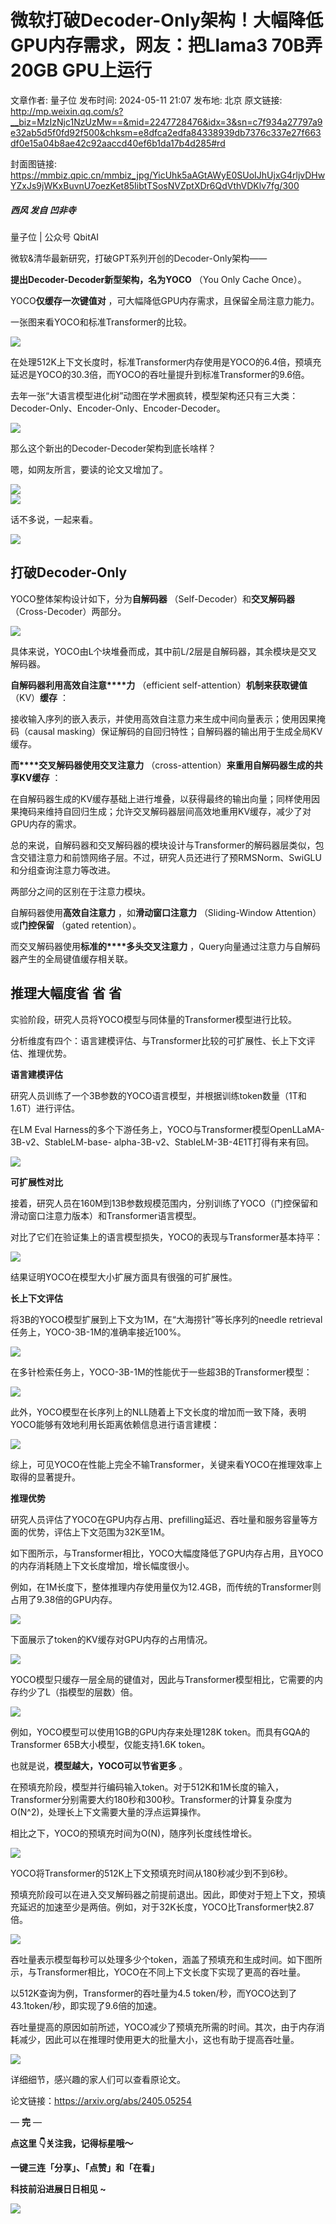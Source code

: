 # 微软打破Decoder-Only架构！大幅降低GPU内存需求，网友：把Llama3 70B弄20GB GPU上运行

文章作者: 量子位
发布时间: 2024-05-11 21:07
发布地: 北京
原文链接: http://mp.weixin.qq.com/s?__biz=MzIzNjc1NzUzMw==&mid=2247728476&idx=3&sn=c7f934a27797a9e32ab5d5f0fd92f500&chksm=e8dfca2edfa84338939db7376c337e27f663df0e15a04b8ae42c92aaccd40ef6b1da17b4d285#rd

封面图链接: https://mmbiz.qpic.cn/mmbiz_jpg/YicUhk5aAGtAWyE0SUoIJhUjxG4rljvDHwYZxJs9jWKxBuvnU7oezKet85IibtTSosNVZptXDr6QdVthVDKlv7fg/300

##### 西风 发自 凹非寺  
量子位 | 公众号 QbitAI

微软&清华最新研究，打破GPT系列开创的Decoder-Only架构——

**提出Decoder-Decoder新型架构，名为YOCO** （You Only Cache Once）。

YOCO**仅缓存一次键值对** ，可大幅降低GPU内存需求，且保留全局注意力能力。

一张图来看YOCO和标准Transformer的比较。

![](https://mmbiz.qpic.cn/mmbiz_png/YicUhk5aAGtAWyE0SUoIJhUjxG4rljvDH5Qyad8ZFmZ4efvteVmCczZO3l5bRiaLbQxVxK775icrDSPZ89TkEcuGg/640?wx_fmt=png&from=appmsg)

在处理512K上下文长度时，标准Transformer内存使用是YOCO的6.4倍，预填充延迟是YOCO的30.3倍，而YOCO的吞吐量提升到标准Transformer的9.6倍。

去年一张“大语言模型进化树”动图在学术圈疯转，模型架构还只有三大类：Decoder-Only、Encoder-Only、Encoder-Decoder。

![](https://mmbiz.qpic.cn/mmbiz_gif/YicUhk5aAGtAWyE0SUoIJhUjxG4rljvDHlW3fgYkCXg4iazVW3MfAlRwgxyOEC5nhKTdO5zXcHrobepwETxXaiaHw/640?wx_fmt=gif&from=appmsg)

那么这个新出的Decoder-Decoder架构到底长啥样？

嗯，如网友所言，要读的论文又增加了。

![](https://mmbiz.qpic.cn/mmbiz_png/YicUhk5aAGtAWyE0SUoIJhUjxG4rljvDHKUxe6I8ErpDahe4BMY38GWWBqSuQRviaQszMO0hEmUm1KjJOgH78ndQ/640?wx_fmt=png&from=appmsg)  
![](https://mmbiz.qpic.cn/mmbiz_png/YicUhk5aAGtAWyE0SUoIJhUjxG4rljvDH4HVlV8cibALENSyFOzaBSs0Eic7vhO7Niah1MS5LiaqTdPlOV5utibrpppg/640?wx_fmt=png&from=appmsg)

话不多说，一起来看。

![](https://mmbiz.qpic.cn/mmbiz_png/YicUhk5aAGtAWyE0SUoIJhUjxG4rljvDHq7P4quxvSv0SnKeDmgMHRGhN6kpNIxGwshOawGK1M1sYDWtH9IOE5A/640?wx_fmt=png&from=appmsg)

## 打破Decoder-Only

YOCO整体架构设计如下，分为**自解码器** （Self-Decoder）和**交叉解码器** （Cross-Decoder）两部分。

![](https://mmbiz.qpic.cn/mmbiz_png/YicUhk5aAGtAWyE0SUoIJhUjxG4rljvDHL0QtotagozxKdyXTAom2XdibXgqwYWDJCIVH5nEQqnYDDj3HHg3Kohw/640?wx_fmt=png&from=appmsg)

具体来说，YOCO由L个块堆叠而成，其中前L/2层是自解码器，其余模块是交叉解码器。

**自解码器利用高效自注意****力** （efficient self-attention）**机制来获取键值** （KV）**缓存** ：

接收输入序列的嵌入表示，并使用高效自注意力来生成中间向量表示；使用因果掩码（causal
masking）保证解码的自回归特性；自解码器的输出用于生成全局KV缓存。

**而****交叉解码器使用交叉注意力** （cross-attention）**来重用自解码器生成的共享KV缓存** ：

在自解码器生成的KV缓存基础上进行堆叠，以获得最终的输出向量；同样使用因果掩码来维持自回归生成；允许交叉解码器层间高效地重用KV缓存，减少了对GPU内存的需求。

总的来说，自解码器和交叉解码器的模块设计与Transformer的解码器层类似，包含交错注意力和前馈网络子层。不过，研究人员还进行了预RMSNorm、SwiGLU和分组查询注意力等改进。

两部分之间的区别在于注意力模块。

自解码器使用**高效自注意力** ，如**滑动窗口注意力** （Sliding-Window Attention）或**门控保留** （gated
retention）。

而交叉解码器使用**标准的****多头交叉注意力** ，Query向量通过注意力与自解码器产生的全局键值缓存相关联。

## 推理大幅度省 省 省

实验阶段，研究人员将YOCO模型与同体量的Transformer模型进行比较。

分析维度有四个：语言建模评估、与Transformer比较的可扩展性、长上下文评估、推理优势。

**语言建模评估**

研究人员训练了一个3B参数的YOCO语言模型，并根据训练token数量（1T和1.6T）进行评估。

在LM Eval Harness的多个下游任务上，YOCO与Transformer模型OpenLLaMA-3B-v2、StableLM-base-
alpha-3B-v2、StableLM-3B-4E1T打得有来有回。

![](https://mmbiz.qpic.cn/mmbiz_png/YicUhk5aAGtAWyE0SUoIJhUjxG4rljvDH5yvXtOFHSpp4iaa6mDyQzHS7iaAPdMo0szSXiaAd1qtibicnW9f0qepwmyw/640?wx_fmt=png&from=appmsg)

**可扩展性对比**

接着，研究人员在160M到13B参数规模范围内，分别训练了YOCO（门控保留和滑动窗口注意力版本）和Transformer语言模型。

对比了它们在验证集上的语言模型损失，YOCO的表现与Transformer基本持平：

![](https://mmbiz.qpic.cn/mmbiz_png/YicUhk5aAGtAWyE0SUoIJhUjxG4rljvDH5Fjw2381F7W8nhWMfqibNcBVBPa1f7aXLh2NQX2XGAmO6qp7B0YjQUA/640?wx_fmt=png&from=appmsg)

结果证明YOCO在模型大小扩展方面具有很强的可扩展性。

**长上下文评估**

将3B的YOCO模型扩展到上下文为1M，在“大海捞针”等长序列的needle retrieval任务上，YOCO-3B-1M的准确率接近100%。

![](https://mmbiz.qpic.cn/mmbiz_png/YicUhk5aAGtAWyE0SUoIJhUjxG4rljvDHDEuafdwnKK4HFbeOqxgmDxnk35VF8a87Cp2EuIg7KQe3cujoP5uNlw/640?wx_fmt=png&from=appmsg)

在多针检索任务上，YOCO-3B-1M的性能优于一些超3B的Transformer模型：

![](https://mmbiz.qpic.cn/mmbiz_png/YicUhk5aAGtAWyE0SUoIJhUjxG4rljvDHYjibJ3iastYia5F82lfbqEbEqFtjIeeiapfWe1HiaDJ1hreuVlicy49zDqEw/640?wx_fmt=png&from=appmsg)

此外，YOCO模型在长序列上的NLL随着上下文长度的增加而一致下降，表明YOCO能够有效地利用长距离依赖信息进行语言建模：

![](https://mmbiz.qpic.cn/mmbiz_png/YicUhk5aAGtAWyE0SUoIJhUjxG4rljvDHlibU40nWkb8q9icibY6CK3icHfZdMD2rchJNcw2osaEOeibTSMw3B9M6H0A/640?wx_fmt=png&from=appmsg)

综上，可见YOCO在性能上完全不输Transformer，关键来看YOCO在推理效率上取得的显著提升。

**推理优势**

研究人员评估了YOCO在GPU内存占用、prefilling延迟、吞吐量和服务容量等方面的优势，评估上下文范围为32K至1M。

如下图所示，与Transformer相比，YOCO大幅度降低了GPU内存占用，且YOCO的内存消耗随上下文长度增加，增长幅度很小。

例如，在1M长度下，整体推理内存使用量仅为12.4GB，而传统的Transformer则占用了9.38倍的GPU内存。

![](https://mmbiz.qpic.cn/mmbiz_png/YicUhk5aAGtAWyE0SUoIJhUjxG4rljvDHutSQXWKxbiaFQuXlFQnkjZWvCduEmBVL7wcPbta2bf43uODlsdOZtTA/640?wx_fmt=png&from=appmsg)

下面展示了token的KV缓存对GPU内存的占用情况。

![](https://mmbiz.qpic.cn/mmbiz_png/YicUhk5aAGtAWyE0SUoIJhUjxG4rljvDHrJTPdylH0rUvXD3w9pFry5vZKI7zM1MUVZypdQQZHZIibNBI3UQYMbA/640?wx_fmt=png&from=appmsg)

YOCO模型只缓存一层全局的键值对，因此与Transformer模型相比，它需要的内存约少了L（指模型的层数）倍。

![](https://mmbiz.qpic.cn/mmbiz_png/YicUhk5aAGtAWyE0SUoIJhUjxG4rljvDHtZxanJVQ12Miar1bxibvOxUZ0SEpg6Z3Q4CYC8Nia13ibvJkKHnXhawibWA/640?wx_fmt=png&from=appmsg)

例如，YOCO模型可以使用1GB的GPU内存来处理128K token。而具有GQA的Transformer 65B大小模型，仅能支持1.6K token。

也就是说，**模型越大，YOCO可以节省更多** 。

在预填充阶段，模型并行编码输入token。对于512K和1M长度的输入，Transformer分别需要大约180秒和300秒。Transformer的计算复杂度为O(N^2)，处理长上下文需要大量的浮点运算操作。

相比之下，YOCO的预填充时间为O(N)，随序列长度线性增长。

![](https://mmbiz.qpic.cn/mmbiz_png/YicUhk5aAGtAWyE0SUoIJhUjxG4rljvDHHgpFPNXu7rNjAAdpayTWbYRsOZukrfGb1iaQHgrYThDbhFJZoAIibezw/640?wx_fmt=png&from=appmsg)

YOCO将Transformer的512K上下文预填充时间从180秒减少到不到6秒。

预填充阶段可以在进入交叉解码器之前提前退出。因此，即使对于短上下文，预填充延迟的加速至少是两倍。例如，对于32K长度，YOCO比Transformer快2.87倍。

![](https://mmbiz.qpic.cn/mmbiz_png/YicUhk5aAGtAWyE0SUoIJhUjxG4rljvDHMT8mQj1CcXHNOib7icQg1U0g8jicqlsSZOsGTfUw7INIczAia8yo1dSTKw/640?wx_fmt=png&from=appmsg)

吞吐量表示模型每秒可以处理多少个token，涵盖了预填充和生成时间。如下图所示，与Transformer相比，YOCO在不同上下文长度下实现了更高的吞吐量。

以512K查询为例，Transformer的吞吐量为4.5 token/秒，而YOCO达到了43.1token/秒，即实现了9.6倍的加速。

吞吐量提高的原因如前所述，YOCO减少了预填充所需的时间。其次，由于内存消耗减少，因此可以在推理时使用更大的批量大小，这也有助于提高吞吐量。

![](https://mmbiz.qpic.cn/mmbiz_png/YicUhk5aAGtAWyE0SUoIJhUjxG4rljvDHmpKApE3VXMbibL0mQeL3ZpjYJ6Sap7Q0ibOKXc3Gn4SyTQOZstlR5lmg/640?wx_fmt=png&from=appmsg)

详细细节，感兴趣的家人们可以查看原论文。

论文链接：https://arxiv.org/abs/2405.05254

— **完** —

**点这里 👇关注我，记得标星哦～**

**一键三连「分享」、「点赞」和「在看」**

**科技前沿进展日日相见 ~**

![](https://mmbiz.qpic.cn/mmbiz_svg/g9RQicMD01M0tYoRQT2cMQRmPS5ZDyrrfzeksiay90KaDzlGBH61icqHxmgFKfvfXtVuwTHV740CDLAaXU1LIfZyoJEpYKcRIiaE/640?wx_fmt=svg)

